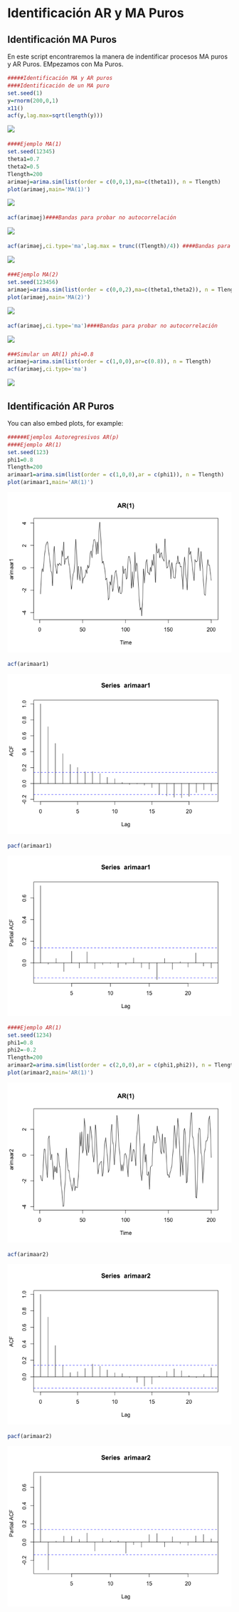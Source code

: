 Identificación AR y MA Puros
================

Identificación MA Puros
-----------------------

En este script encontraremos la manera de indentificar procesos MA puros
y AR Puros. EMpezamos con Ma Puros.

``` r
#####Identificación MA y AR puros
####Identificación de un MA puro
set.seed(1)
y=rnorm(200,0,1)
x11()
acf(y,lag.max=sqrt(length(y)))
```

![](IdentificacionMAyARPuros_files/figure-gfm/Identificación%20MA%20Puros-1.png)<!-- -->

``` r
####Ejemplo MA(1)
set.seed(12345)
theta1=0.7
theta2=0.5
Tlength=200
arimaej=arima.sim(list(order = c(0,0,1),ma=c(theta1)), n = Tlength)
plot(arimaej,main='MA(1)')
```

![](IdentificacionMAyARPuros_files/figure-gfm/Identificación%20MA%20Puros-2.png)<!-- -->

``` r
acf(arimaej)####Bandas para probar no autocorrelación
```

![](IdentificacionMAyARPuros_files/figure-gfm/Identificación%20MA%20Puros-3.png)<!-- -->

``` r
acf(arimaej,ci.type='ma',lag.max = trunc((Tlength)/4)) ####Bandas para probar MA, note que es consecuente con un MA(1)
```

![](IdentificacionMAyARPuros_files/figure-gfm/Identificación%20MA%20Puros-4.png)<!-- -->

``` r
###Ejemplo MA(2)
set.seed(123456)
arimaej=arima.sim(list(order = c(0,0,2),ma=c(theta1,theta2)), n = Tlength)
plot(arimaej,main='MA(2)')
```

![](IdentificacionMAyARPuros_files/figure-gfm/Identificación%20MA%20Puros-5.png)<!-- -->

``` r
acf(arimaej,ci.type='ma')####Bandas para probar no autocorrelación
```

![](IdentificacionMAyARPuros_files/figure-gfm/Identificación%20MA%20Puros-6.png)<!-- -->

``` r
###Simular un AR(1) phi=0.8
arimaej=arima.sim(list(order = c(1,0,0),ar=c(0.8)), n = Tlength)
acf(arimaej,ci.type='ma')
```

![](IdentificacionMAyARPuros_files/figure-gfm/Identificación%20MA%20Puros-7.png)<!-- -->

Identificación AR Puros
-----------------------

You can also embed plots, for example:

``` r
######Ejemplos Autoregresivos AR(p)
####Ejemplo AR(1)
set.seed(123)
phi1=0.8
Tlength=200
arimaar1=arima.sim(list(order = c(1,0,0),ar = c(phi1)), n = Tlength)
plot(arimaar1,main='AR(1)')
```

![](IdentificacionMAyARPuros_files/figure-gfm/ARPuros-1.png)<!-- -->

``` r
acf(arimaar1)
```

![](IdentificacionMAyARPuros_files/figure-gfm/ARPuros-2.png)<!-- -->

``` r
pacf(arimaar1)
```

![](IdentificacionMAyARPuros_files/figure-gfm/ARPuros-3.png)<!-- -->

``` r
####Ejemplo AR(1)
set.seed(1234)
phi1=0.8
phi2=-0.2
Tlength=200
arimaar2=arima.sim(list(order = c(2,0,0),ar = c(phi1,phi2)), n = Tlength)
plot(arimaar2,main='AR(1)')
```

![](IdentificacionMAyARPuros_files/figure-gfm/ARPuros-4.png)<!-- -->

``` r
acf(arimaar2)
```

![](IdentificacionMAyARPuros_files/figure-gfm/ARPuros-5.png)<!-- -->

``` r
pacf(arimaar2)
```

![](IdentificacionMAyARPuros_files/figure-gfm/ARPuros-6.png)<!-- -->
